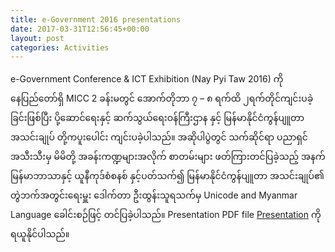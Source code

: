 ```yaml
---
title: e-Government 2016 presentations
date: 2017-03-31T12:56:45+00:00
layout: post
categories: Activities
---
```

e-Government Conference & ICT Exhibition (Nay Pyi Taw 2016) ကို နေပြည်တော်ရှိ MICC 2 ခန်းမတွင် အောက်တိုဘာ ၇ &#8211; ၈ ရက်ထိ ၂ရက်တိုင်ကျင်းပခဲ့ခြင်းဖြစ်ပြီး ပို့ဆောင်ရေးနှင့် ဆက်သွယ်ရေးဝန်ကြီးဌာန နှင့် မြန်မာနိုင်ငံကွန်ပျူတာအသင်းချုပ် တို့ကပူးပေါင်း ကျင်းပခဲ့ပါသည်။ အဆိုပါပွဲတွင် သက်ဆိုင်ရာ ပညာရှင်အသီးသီးမှ မိမိတို့ အခန်းကဏ္ဍများအလိုက် စာတမ်းများ ဖတ်ကြားတင်ပြခဲ့သည့် အနက် မြန်မာဘာသာနှင့် ယူနီကုဒ်စံစနစ် နှင့်ပတ်သက်၍ မြန်မာနိုင်ငံကွန်ပျူတာ အသင်းချုပ်၏ တွဲဘက်အတွင်းရေးမှူး ဒေါက်တာ ဦးထွန်းသူရသက်မှ Unicode and Myanmar Language ခေါင်းစဉ်ဖြင့် တင်ပြခဲ့ပါသည်။
Presentation PDF file [Presentation](/downloads/docs/Unicode_and_Myanmar_Language.pdf) ကိုရယူနိုင်ပါသည်။